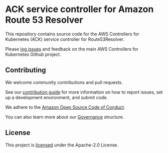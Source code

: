 # ACK service controller for Amazon Route 53 Resolver

This repository contains source code for the AWS Controllers for Kubernetes
(ACK) service controller for Route53Resolver.

Please [log issues][ack-issues] and feedback on the main AWS Controllers for
Kubernetes Github project.

[ack-issues]: https://github.com/aws/aws-controllers-k8s/issues

## Contributing

We welcome community contributions and pull requests.

See our [contribution guide](/CONTRIBUTING.md) for more information on how to
report issues, set up a development environment, and submit code.

We adhere to the [Amazon Open Source Code of Conduct][coc].

You can also learn more about our [Governance](/GOVERNANCE.md) structure.

[coc]: https://aws.github.io/code-of-conduct

## License

This project is [licensed](/LICENSE) under the Apache-2.0 License.
